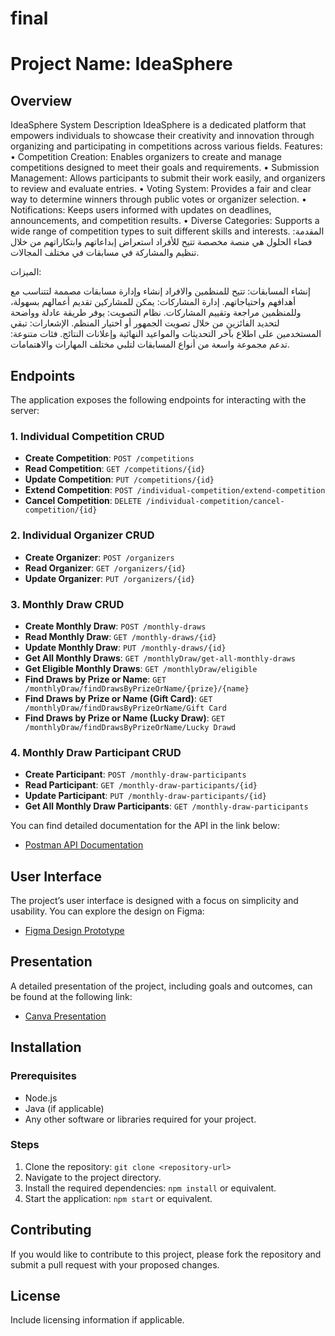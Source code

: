 # final

# Project Name: IdeaSphere

## Overview
IdeaSphere System Description
IdeaSphere is a dedicated platform that empowers individuals to showcase their creativity and innovation through organizing and participating in competitions across various fields.
Features:
•    Competition Creation: Enables organizers to create and manage competitions designed to meet their goals and requirements.
•    Submission Management: Allows participants to submit their work easily, and organizers to review and evaluate entries.
•    Voting System: Provides a fair and clear way to determine winners through public votes or organizer selection.
•    Notifications: Keeps users informed with updates on deadlines, announcements, and competition results.
•    Diverse Categories: Supports a wide range of competition types to suit different skills and interests.
المقدمة:
فضاء الحلول هي منصة مخصصة تتيح للأفراد استعراض إبداعاتهم وابتكاراتهم من خلال تنظيم والمشاركة في مسابقات في مختلف المجالات.

الميزات:

إنشاء المسابقات: تتيح للمنظمين والافراد إنشاء وإدارة مسابقات مصممة لتتناسب مع أهدافهم واحتياجاتهم.
إدارة المشاركات: يمكن للمشاركين تقديم أعمالهم بسهولة، وللمنظمين مراجعة وتقييم المشاركات.
نظام التصويت: يوفر طريقة عادلة وواضحة لتحديد الفائزين من خلال تصويت الجمهور أو اختيار المنظم.
الإشعارات: تبقي المستخدمين على اطلاع بآخر التحديثات والمواعيد النهائية وإعلانات النتائج.
فئات متنوعة: تدعم مجموعة واسعة من أنواع المسابقات لتلبي مختلف المهارات والاهتمامات.
## Endpoints

The application exposes the following endpoints for interacting with the server:

### 1. **Individual Competition CRUD**
- **Create Competition**: `POST /competitions`
- **Read Competition**: `GET /competitions/{id}`
- **Update Competition**: `PUT /competitions/{id}`
- **Extend Competition**: `POST /individual-competition/extend-competition`
- **Cancel Competition**: `DELETE /individual-competition/cancel-competition/{id}`

### 2. **Individual Organizer CRUD**
- **Create Organizer**: `POST /organizers`
- **Read Organizer**: `GET /organizers/{id}`
- **Update Organizer**: `PUT /organizers/{id}`

### 3. **Monthly Draw CRUD**
- **Create Monthly Draw**: `POST /monthly-draws`
- **Read Monthly Draw**: `GET /monthly-draws/{id}`
- **Update Monthly Draw**: `PUT /monthly-draws/{id}`
- **Get All Monthly Draws**: `GET /monthlyDraw/get-all-monthly-draws`
- **Get Eligible Monthly Draws**: `GET /monthlyDraw/eligible`
- **Find Draws by Prize or Name**: `GET /monthlyDraw/findDrawsByPrizeOrName/{prize}/{name}`
- **Find Draws by Prize or Name (Gift Card)**: `GET /monthlyDraw/findDrawsByPrizeOrName/Gift Card`
- **Find Draws by Prize or Name (Lucky Draw)**: `GET /monthlyDraw/findDrawsByPrizeOrName/Lucky Drawd`

### 4. **Monthly Draw Participant CRUD**
- **Create Participant**: `POST /monthly-draw-participants`
- **Read Participant**: `GET /monthly-draw-participants/{id}`
- **Update Participant**: `PUT /monthly-draw-participants/{id}`
- **Get All Monthly Draw Participants**: `GET /monthly-draw-participants`

You can find detailed documentation for the API in the link below:

- [Postman API Documentation](https://documenter.getpostman.com/view/39709949/2sAYJAcwWX)

## User Interface
The project’s user interface is designed with a focus on simplicity and usability. You can explore the design on Figma:

- [Figma Design Prototype](https://www.figma.com/proto/oUBCUch383eDZlzbEHI1jv/IdeaSphere?node-id=61-497&p=f&t=1zzA4JYAwr813AdI-1&scaling=contain&content-scaling=fixed&page-id=0%3A1)

## Presentation
A detailed presentation of the project, including goals and outcomes, can be found at the following link:

- [Canva Presentation](https://www.canva.com/design/DAGbau1CiMA/fg470odHkUVnt0vgD1Unmg/edit?utm_content=DAGbau1CiMA&utm_campaign=designshare&utm_medium=link2&utm_source=sharebutton)

## Installation
### Prerequisites
- Node.js
- Java (if applicable)
- Any other software or libraries required for your project.

### Steps
1. Clone the repository: `git clone <repository-url>`
2. Navigate to the project directory.
3. Install the required dependencies: `npm install` or equivalent.
4. Start the application: `npm start` or equivalent.

## Contributing
If you would like to contribute to this project, please fork the repository and submit a pull request with your proposed changes.

## License
Include licensing information if applicable.
